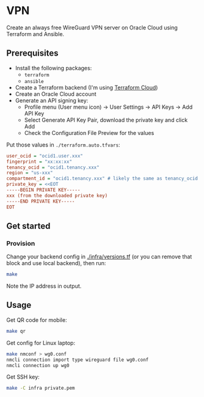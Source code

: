 # VPN

Create an always free WireGuard VPN server on Oracle Cloud using Terraform and Ansible.

## Prerequisites

- Install the following packages:
  - `terraform`
  - `ansible`
- Create a Terraform backend (I'm using [Terraform Cloud](https://app.terraform.io))
- Create an Oracle Cloud account
- Generate an API signing key:
  - Profile menu (User menu icon) -> User Settings -> API Keys -> Add API Key
  - Select Generate API Key Pair, download the private key and click Add
  - Check the Configuration File Preview for the values

Put those values in `./terraform.auto.tfvars`:

```ini
user_ocid = "ocid1.user.xxx"
fingerprint = "xx:xx:xx"
tenancy_ocid = "ocid1.tenancy.xxx"
region = "us-xxx"
compartment_id = "ocid1.tenancy.xxx" # likely the same as tenancy_ocid
private_key = <<EOT
-----BEGIN PRIVATE KEY-----
xxx (from the downloaded private key)
-----END PRIVATE KEY-----
EOT
```

## Get started

### Provision

Change your backend config in [./infra/versions.tf](./terraform.tf#L5) (or you can remove that block and use local backend), then run:

```sh
make
```

Note the IP address in output.

## Usage

Get QR code for mobile:

```sh
make qr
```

Get config for Linux laptop:

```sh
make nmconf > wg0.conf
nmcli connection import type wireguard file wg0.conf
nmcli connection up wg0
```

Get SSH key:

```sh
make -C infra private.pem
```
